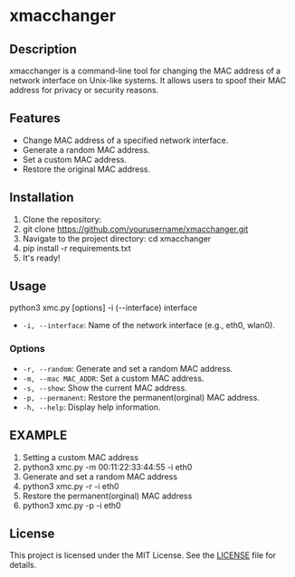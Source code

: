# xmacchanger

## Description
xmacchanger is a command-line tool for changing the MAC address of a network interface on Unix-like systems. It allows users to spoof their MAC address for privacy or security reasons.

## Features
- Change MAC address of a specified network interface.
- Generate a random MAC address.
- Set a custom MAC address.
- Restore the original MAC address.

## Installation
1. Clone the repository:
2. git clone https://github.com/yourusername/xmacchanger.git
3. Navigate to the project directory:
   cd xmacchanger
4. pip install -r requirements.txt
5. It's ready!
## Usage
python3 xmc.py [options]  -i (--interface) interface
- `-i, --interface`: Name of the network interface (e.g., eth0, wlan0).

### Options
- `-r, --random`: Generate and set a random MAC address.
- `-m, --mac MAC_ADDR`: Set a custom MAC address.
- `-s, --show`: Show the current MAC address.
- `-p, --permanent`: Restore the permanent(orginal) MAC address.
- `-h, --help`: Display help information.


## EXAMPLE
1. Setting a custom MAC address
2. python3 xmc.py -m 00:11:22:33:44:55 -i eth0
3. Generate and set a random MAC address
4. python3 xmc.py -r  -i eth0
5. Restore the permanent(orginal) MAC address
6. python3 xmc.py -p  -i eth0

## License
This project is licensed under the MIT License. See the [LICENSE](LICENSE) file for details.
